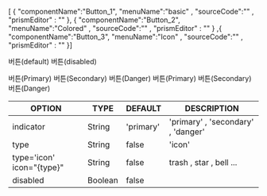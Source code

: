 <!--split:basic-->
[ { "componentName":"Button_1", "menuName":"basic" , "sourceCode":"" , "prismEditor" : "" }, { "componentName":"Button_2", "menuName":"Colored" , "sourceCode":"" , "prismEditor" : "" } ,{ "componentName":"Button_3", "menuName":"Icon" , "sourceCode":"" , "prismEditor" : "" }]

<!--split:Button_1:sourceCode-->

<gt-panel>
  <template #title>basic</template>
  <template #box>
    <gtbutton>버튼(default)</gtbutton>
    <gtbutton :disabled="true">버튼(disabled)</gtbutton>
  </template>
</gt-panel>

<!--split:Button_1:prismEditor-->

<gtbutton>버튼(default)</gtbutton>
<gtbutton :disabled="true">버튼(disabled)</gtbutton>


<!--split:Button_2:sourceCode-->

<gt-panel>
  <template #title>Colored</template>
  <template #box>
    <gtbutton indicator="primary" style="margin-right:10px;">버튼(Primary)</gtbutton>
    <gtbutton indicator="secondary" style="margin-right:10px;">버튼(Secondary)</gtbutton>
    <gtbutton indicator="danger" style="margin-right:10px;">버튼(Danger)</gtbutton>
    <gtbutton indicator="primary" style="margin-right:10px;" :disabled="true">
      버튼(Primary)
    </gtbutton>
    <gtbutton indicator="secondary" style="margin-right:10px;" :disabled="true">
      버튼(Secondary)
    </gtbutton>
    <gtbutton indicator="danger" style="margin-right:10px;" :disabled="true">
      버튼(Danger)
    </gtbutton>
  </template>
</gt-panel>

<!--split:Button_2:prismEditor-->

<gtbutton indicator="primary">버튼(Primary)</gtbutton>
<gtbutton indicator="secondary">버튼(Secondary)</gtbutton>
<gtbutton indicator="danger">버튼(Danger)</gtbutton>
<gtbutton indicator="primary" :disabled="true">
  버튼(Primary)
</gtbutton>
<gtbutton indicator="secondary" :disabled="true">
  버튼(Secondary)
</gtbutton>
<gtbutton indicator="danger" :disabled="true">
  버튼(Danger)
</gtbutton>

<!--split:Button_3:sourceCode-->

<gt-panel>
  <template #title>Colored</template>
  <template #box>
    <gtbutton type="icon" icon="trash" ></gtbutton>
    <gtbutton type="icon" icon="check" ></gtbutton>
    <gtbutton type="icon" icon="heart" ></gtbutton>
    <gtbutton type="icon" icon="cog" ></gtbutton>
    <gtbutton type="icon" icon="label" ></gtbutton>
    <gtbutton type="icon" icon="mail" ></gtbutton>
    <gtbutton type="icon" icon="memo" ></gtbutton>
    <gtbutton type="icon" icon="message" ></gtbutton>
    <gtbutton type="icon" icon="plus" ></gtbutton>
    <gtbutton type="icon" icon="minus" ></gtbutton>
    <gtbutton type="icon" icon="bell" ></gtbutton>
    <gtbutton type="icon" icon="lock" ></gtbutton>
    <gtbutton type="icon" icon="paperclip" ></gtbutton>
    <gtbutton type="icon" icon="search" ></gtbutton>
    <gtbutton type="icon" icon="star" ></gtbutton>
    <gtbutton type="icon" icon="star-cancel" ></gtbutton>
    <gtbutton type="icon" icon="user" ></gtbutton>
    <gtbutton type="icon" icon="print" ></gtbutton>
 </template>
</gt-panel>    

<!--split:Button_3:prismEditor-->

<gtbutton type="icon" icon="trash" />
<gtbutton type="icon" icon="check" />
<gtbutton type="icon" icon="heart" />
<gtbutton type="icon" icon="cog" />
<gtbutton type="icon" icon="label" />
<gtbutton type="icon" icon="mail" />
<gtbutton type="icon" icon="memo" />
<gtbutton type="icon" icon="message" />
<gtbutton type="icon" icon="plus" />
<gtbutton type="icon" icon="minus" />
<gtbutton type="icon" icon="bell" />
<gtbutton type="icon" icon="lock" />
<gtbutton type="icon" icon="paperclip" />
<gtbutton type="icon" icon="search" />
<gtbutton type="icon" icon="star" />
<gtbutton type="icon" icon="star-cancel" />
<gtbutton type="icon" icon="user" />
<gtbutton type="icon" icon="print" />

<!--split:props-->

| OPTION | TYPE | DEFAULT | DESCRIPTION |
|--|--|--|----| 
| indicator | String | 'primary' | 'primary' , 'secondary' , 'danger'  |
| type | String | false |'icon' |
| type='icon' icon="{type}" | String | false | trash , star , bell ... |
| disabled | Boolean | false |  |